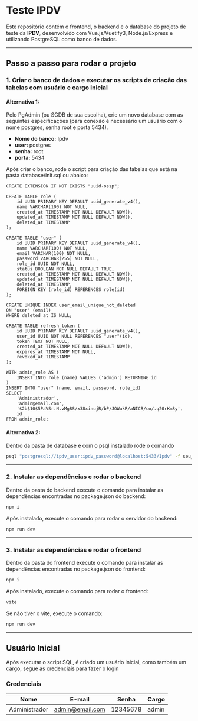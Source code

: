 # Teste IPDV

Este repositório contém o frontend, o backend e o database do projeto de teste da **IPDV**, desenvolvido com Vue.js/Vuetify3, Node.js/Express e utilizando PostgreSQL como banco de dados.

---

## Passo a passo para rodar o projeto

### 1. Criar o banco de dados e executar os scripts de criação das tabelas com usuário e cargo inicial

#### Alternativa 1:

Pelo PgAdmin (ou SGDB de sua escolha), crie um novo database com as seguintes especificações (para conexão é necessário um usuário com o nome postgres, senha root e porta 5434).

- **Nome do banco:** Ipdv
- **user:** postgres
- **senha:** root
- **porta:** 5434

Após criar o banco, rode o script para criação das tabelas
que está na pasta database/init.sql ou abaixo:

```
CREATE EXTENSION IF NOT EXISTS "uuid-ossp";

CREATE TABLE role (
    id UUID PRIMARY KEY DEFAULT uuid_generate_v4(),
    name VARCHAR(100) NOT NULL,
    created_at TIMESTAMP NOT NULL DEFAULT NOW(),
    updated_at TIMESTAMP NOT NULL DEFAULT NOW(),
    deleted_at TIMESTAMP
);

CREATE TABLE "user" (
    id UUID PRIMARY KEY DEFAULT uuid_generate_v4(),
    name VARCHAR(100) NOT NULL,
    email VARCHAR(100) NOT NULL,
    password VARCHAR(255) NOT NULL,
    role_id UUID NOT NULL,
    status BOOLEAN NOT NULL DEFAULT TRUE,
    created_at TIMESTAMP NOT NULL DEFAULT NOW(),
    updated_at TIMESTAMP NOT NULL DEFAULT NOW(),
    deleted_at TIMESTAMP,
    FOREIGN KEY (role_id) REFERENCES role(id)
);

CREATE UNIQUE INDEX user_email_unique_not_deleted
ON "user" (email)
WHERE deleted_at IS NULL;

CREATE TABLE refresh_token (
    id UUID PRIMARY KEY DEFAULT uuid_generate_v4(),
    user_id UUID NOT NULL REFERENCES "user"(id),
    token TEXT NOT NULL,
    created_at TIMESTAMP NOT NULL DEFAULT NOW(),
    expires_at TIMESTAMP NOT NULL,
    revoked_at TIMESTAMP
);

WITH admin_role AS (
    INSERT INTO role (name) VALUES ('admin') RETURNING id
)
INSERT INTO "user" (name, email, password, role_id)
SELECT
    'Administrador',
    'admin@email.com',
    '$2b$10$5PaVSr.N.vMg8S/x38xinujR/bP/JOWukR/aNICB/co/.q20rKm8y',
    id
FROM admin_role;
```

#### Alternativa 2:

Dentro da pasta de database e com o psql instalado rode o comando

```bash
psql "postgresql://ipdv_user:ipdv_password@localhost:5433/Ipdv" -f seu_script.sql
```

---

### 2. Instalar as dependências e rodar o backend

Dentro da pasta do backend execute o comando para instalar as dependências encontradas no package.json do backend:

```bash
npm i
```

Após instalado, execute o comando para rodar o servidor do backend:

```bash
npm run dev
```

---

### 3. Instalar as dependências e rodar o frontend

Dentro da pasta do frontend execute o comando para instalar as dependências encontradas no package.json do frontend:

```bash
npm i
```

Após instalado, execute o comando para rodar o frontend:

```bash
vite
```

Se não tiver o vite, execute o comando:

```bash
npm run dev
```

---

## Usuário Inicial

Após executar o script SQL, é criado um usuário inicial, como também um cargo, segue as credenciais para fazer o login

### Credenciais

| Nome          | E-mail          | Senha    | Cargo |
| ------------- | --------------- | -------- | ----- |
| Administrador | admin@email.com | 12345678 | admin |
